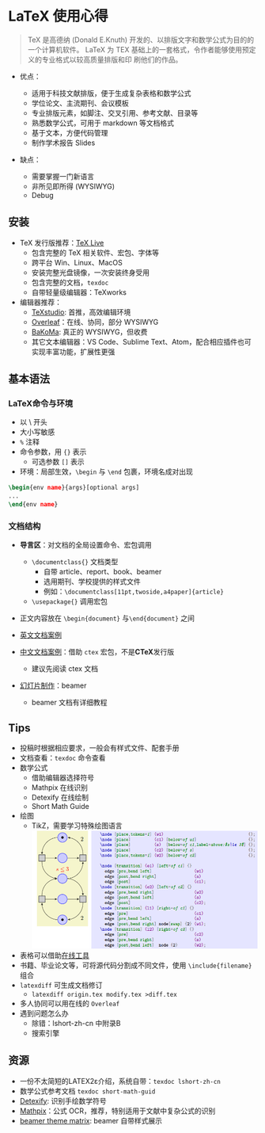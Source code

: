 
# LaTeX 使用心得

> TeX 是高德纳 (Donald E.Knuth) 开发的、以排版文字和数学公式为目的的一个计算机软件。
LaTeX 为 TEX 基础上的一套格式，令作者能够使用预定义的专业格式以较高质量排版和印
刷他们的作品。

- 优点：
  - 适用于科技文献排版，便于生成复杂表格和数学公式
  - 学位论文、主流期刊、会议模板
  - 专业排版元素，如脚注、交叉引用、参考文献、目录等
  - 熟悉数学公式，可用于 markdown 等文档格式
  - 基于文本，方便代码管理
  - 制作学术报告 Slides

- 缺点：
  - 需要掌握一门新语言
  - 非所见即所得 (WYSIWYG)
  - Debug

## 安装

- TeX 发行版推荐：[TeX Live](http://tug.org/texlive/)
  - 包含完整的 TeX 相关软件、宏包、字体等
  - 跨平台 Win、Linux、MacOS
  - 安装完整光盘镜像，一次安装终身受用
  - 包含完整的文档，`texdoc`
  - 自带轻量级编辑器：TeXworks
- 编辑器推荐：
  - [TeXstudio](http://texstudio.sourceforge.net/): 首推，高效编辑环境
  - [Overleaf](https://www.overleaf.com/)：在线、协同，部分 WYSIWYG
  - [BaKoMa](http://www.bakoma-tex.com): 真正的 WYSIWYG，但收费
  - 其它文本编辑器：VS Code、Sublime Text、Atom，配合相应插件也可实现丰富功能，扩展性更强
  
## 基本语法

### LaTeX命令与环境

- 以 \ 开头
- 大小写敏感
- `%` 注释
- 命令参数，用 `{}` 表示
  - 可选参数 `[]` 表示
- 环境：局部生效，`\begin` 与 `\end` 包裹，环境名成对出现

```latex
\begin{env name}{args}[optional args]
...
\end{env name}
```

### 文档结构

- **导言区**：对文档的全局设置命令、宏包调用
  - `\documentclass{}` 文档类型
    - 自带 article、report、book、beamer
    - 选用期刊、学校提供的样式文件
    - 例如：`\documentclass[11pt,twoside,a4paper]{article}`
  - `\usepackage{}` 调用宏包
- 正文内容放在 `\begin{document}` 与`\end{document}` 之间

- [英文文档案例](./example/example.tex)
- [中文文档案例](./example/example_zh.tex)：借助 `ctex` 宏包，不是**CTeX**发行版
  - 建议先阅读 ctex 文档
- [幻灯片制作](./example/example_beamer.tex)：beamer
  - beamer 文档有详细教程

## Tips

- 投稿时根据相应要求，一般会有样式文件、配套手册
- 文档查看：`texdoc` 命令查看
- 数学公式
  - 借助编辑器选择符号
  - Mathpix 在线识别
  - Detexify 在线绘制
  - Short Math Guide
- 绘图
  - TikZ，需要学习特殊绘图语言
  ![tikz](./example/tikz_example.png)
- 表格可以借助[在线工具](http://www.tablesgenerator.com/latex_tables)
- 书籍、毕业论文等，可将源代码分割成不同文件，使用 `\include{filename}` 组合
- `latexdiff` 可生成文档修订
  - `latexdiff origin.tex modify.tex >diff.tex`
- 多人协同可以用在线的 `Overleaf`
- 遇到问题怎么办
  - 除错：lshort-zh-cn 中附录B
  - 搜索引擎

## 资源

- 一份不太简短的LATEX2ε介绍，系统自带：`texdoc lshort-zh-cn`
- 数学公式参考文档 `texdoc short-math-guid`
- [Detexify](http://detexify.kirelabs.org/classify.html): 识别手绘数学符号
- [Mathpix](https://mathpix.com/)：公式 OCR，推荐，特别适用于文献中复杂公式的识别
- [beamer theme matrix](https://hartwork.org/beamer-theme-matrix/): beamer 自带样式展示
